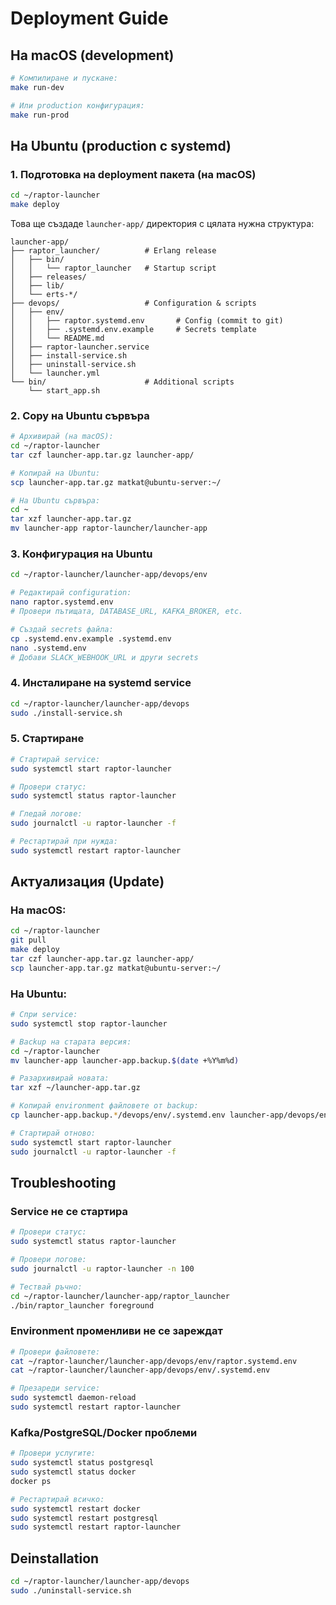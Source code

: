 # Deployment Guide

## На macOS (development)

```bash
# Компилиране и пускане:
make run-dev

# Или production конфигурация:
make run-prod
```

## На Ubuntu (production с systemd)

### 1. Подготовка на deployment пакета (на macOS)

```bash
cd ~/raptor-launcher
make deploy
```

Това ще създаде `launcher-app/` директория с цялата нужна структура:
```
launcher-app/
├── raptor_launcher/          # Erlang release
│   ├── bin/
│   │   └── raptor_launcher   # Startup script
│   ├── releases/
│   ├── lib/
│   └── erts-*/
├── devops/                   # Configuration & scripts
│   ├── env/
│   │   ├── raptor.systemd.env       # Config (commit to git)
│   │   ├── .systemd.env.example     # Secrets template
│   │   └── README.md
│   ├── raptor-launcher.service
│   ├── install-service.sh
│   ├── uninstall-service.sh
│   └── launcher.yml
└── bin/                      # Additional scripts
    └── start_app.sh
```

### 2. Copy на Ubuntu сървъра

```bash
# Архивирай (на macOS):
cd ~/raptor-launcher
tar czf launcher-app.tar.gz launcher-app/

# Копирай на Ubuntu:
scp launcher-app.tar.gz matkat@ubuntu-server:~/

# На Ubuntu сървъра:
cd ~
tar xzf launcher-app.tar.gz
mv launcher-app raptor-launcher/launcher-app
```

### 3. Конфигурация на Ubuntu

```bash
cd ~/raptor-launcher/launcher-app/devops/env

# Редактирай configuration:
nano raptor.systemd.env
# Провери пътищата, DATABASE_URL, KAFKA_BROKER, etc.

# Създай secrets файла:
cp .systemd.env.example .systemd.env
nano .systemd.env
# Добави SLACK_WEBHOOK_URL и други secrets
```

### 4. Инсталиране на systemd service

```bash
cd ~/raptor-launcher/launcher-app/devops
sudo ./install-service.sh
```

### 5. Стартиране

```bash
# Стартирай service:
sudo systemctl start raptor-launcher

# Провери статус:
sudo systemctl status raptor-launcher

# Гледай логове:
sudo journalctl -u raptor-launcher -f

# Рестартирай при нужда:
sudo systemctl restart raptor-launcher
```

## Актуализация (Update)

### На macOS:

```bash
cd ~/raptor-launcher
git pull
make deploy
tar czf launcher-app.tar.gz launcher-app/
scp launcher-app.tar.gz matkat@ubuntu-server:~/
```

### На Ubuntu:

```bash
# Спри service:
sudo systemctl stop raptor-launcher

# Backup на старата версия:
cd ~/raptor-launcher
mv launcher-app launcher-app.backup.$(date +%Y%m%d)

# Разархивирай новата:
tar xzf ~/launcher-app.tar.gz

# Копирай environment файловете от backup:
cp launcher-app.backup.*/devops/env/.systemd.env launcher-app/devops/env/

# Стартирай отново:
sudo systemctl start raptor-launcher
sudo journalctl -u raptor-launcher -f
```

## Troubleshooting

### Service не се стартира

```bash
# Провери статус:
sudo systemctl status raptor-launcher

# Провери логове:
sudo journalctl -u raptor-launcher -n 100

# Тествай ръчно:
cd ~/raptor-launcher/launcher-app/raptor_launcher
./bin/raptor_launcher foreground
```

### Environment променливи не се зареждат

```bash
# Провери файловете:
cat ~/raptor-launcher/launcher-app/devops/env/raptor.systemd.env
cat ~/raptor-launcher/launcher-app/devops/env/.systemd.env

# Презареди service:
sudo systemctl daemon-reload
sudo systemctl restart raptor-launcher
```

### Kafka/PostgreSQL/Docker проблеми

```bash
# Провери услугите:
sudo systemctl status postgresql
sudo systemctl status docker
docker ps

# Рестартирай всичко:
sudo systemctl restart docker
sudo systemctl restart postgresql
sudo systemctl restart raptor-launcher
```

## Deinstallation

```bash
cd ~/raptor-launcher/launcher-app/devops
sudo ./uninstall-service.sh
```
